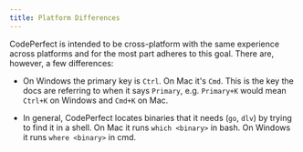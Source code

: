 ```yaml
---
title: Platform Differences
---
```


CodePerfect is intended to be cross-platform with the same experience across
platforms and for the most part adheres to this goal. There are, however, a few
differences:

- On Windows the primary key is `Ctrl`. On Mac it's `Cmd`. This is the key the
  docs are referring to when it says `Primary`, e.g. `Primary+K` would mean
  `Ctrl+K` on Windows and `Cmd+K` on Mac.

- In general, CodePerfect locates binaries that it needs (`go`, `dlv`) by trying
  to find it in a shell. On Mac it runs `which <binary>` in bash. On Windows it
  runs `where <binary>` in cmd.
